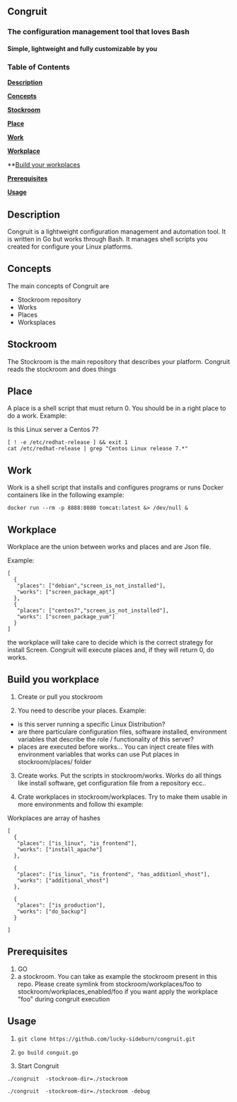 ## Congruit

### The configuration management tool that loves Bash
#### Simple, lightweight and fully customizable by you

### Table of Contents

**[Description](#description)**

**[Concepts](#concepts)**

**[Stockroom](#stockroom)**

**[Place](#place)**

**[Work](#work)**

**[Workplace](#workplace)**

**[Build your workplaces](#build-your-workplaces)

**[Prerequisites](#prerequisites)**

**[Usage](#usage)**

## Description
Congruit is a lightweight configuration management and automation tool. It is written in Go but works through Bash. It manages shell scripts you created for configure your Linux platforms.

## Concepts
The main concepts of Congruit are

* Stockroom repository
* Works
* Places
* Worksplaces

## Stockroom
The Stockroom is the main repository that describes your platform. Congruit reads the stockroom and does things

## Place
A place is a shell script that must return 0. You should be in a right place to do a work.
Example:

Is this Linux server a Centos 7?

```
[ ! -e /etc/redhat-release ] && exit 1
cat /etc/redhat-release | grep "Centos Linux release 7.*"
```

## Work
Work is a shell script that installs and configures programs or runs Docker containers like in the following example:

```
docker run --rm -p 8888:8080 tomcat:latest &> /dev/null &
```

## Workplace
Workplace are the union between works and places and are Json file.

Example:

```
[
  {
   "places": ["debian","screen_is_not_installed"],
   "works": ["screen_package_apt"]
  },
  {
   "places": ["centos7","screen_is_not_installed"],
   "works": ["screen_package_yum"]
  }
]
```
the workplace will take care to decide which is the correct strategy for install Screen.
Congruit will execute places and, if they will return 0, do works.

## Build you workplace
1. Create or pull you stockroom

2. You need to describe your places. Example:
  * is this server running a specific Linux Distribution?
  * are there particulare configuration files, software installed, environment variables that describe the role / functionality of this server?
  * places are executed before works... You can inject create files with environment variables that works can use
  Put places in stockroom/places/ folder
 
3. Create works. Put the scripts in stockroom/works. Works do all things like install software, get configuration file from a repository ecc.. 
  
4. Crate workplaces in stockroom/workplaces. Try to make them usable in more environments and follow thi example:

Workplaces are array of hashes
```
[
  {
   "places": ["is_linux", "is_frontend"],
   "works": ["install_apache"]
  },
  
  {
   "places": ["is_linux", "is_frontend", "has_additionl_vhost"],
   "works": ["additional_vhost"]
  },
  
  {
   "places": ["is_production"],
   "works": ["do_backup"]
  }

]
```

## Prerequisites
1. GO
2. a stockroom. You can take as example the stockroom present in this repo. Please create symlink from stockroom/workplaces/foo to stockroom/workplaces_enabled/foo if you want apply the workplace "foo" during congruit execution

## Usage
1. `git clone https://github.com/lucky-sideburn/congruit.git`
2. `go build conguit.go`

3. Start Congruit

`./congruit  -stockroom-dir=./stockroom`

`./congruit  -stockroom-dir=./stockroom -debug`

